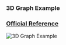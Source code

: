 ### 3D Graph Example

### [Official Reference](https://matplotlib.org/gallery/statistics/hist.html)

![3D Graph Example](https://github.com/KangboLu/Data-Visualization-with-Matplotlib/tree/master/6.%203d%20graph/3d_graph.png)
